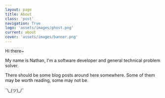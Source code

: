 ```yaml
---
layout: page
title: About
class: 'post'
navigation: True
logo: 'assets/images/ghost.png'
current: about
cover: 'assets/images/banner.png'
---
```


Hi there~

My name is Nathan, I'm a software developer and general technical problem solver.

There should be some blog posts around here somewhere. Some of them may be worth reading, some may not be.

¯\\\_(ツ)\_/¯

